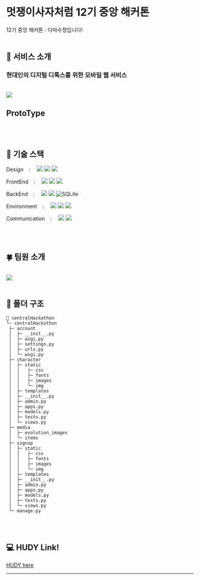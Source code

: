# 멋쟁이사자처럼 12기 중앙 해커톤
 12기 중앙 해커톤 : 다마수정입니다!
<br/>
<br/>

## 📘 서비스 소개
### 현대인의 디지털 디톡스를 위한 모바일 웹 서비스 <br/>

<br/>
<img src="https://github.com/user-attachments/assets/0347e4ec-7212-47ee-81ea-bcf16ca1462a">
<br/>

## ProtoType
<br/>
<br/>


## 🔧 기술 스택
 
<span>Design : </span>
<span><img src="https://img.shields.io/badge/figma-F24E1E?style=for-the-badge&logo=figma&logoColor=white"></span>
<span><img src="https://img.shields.io/badge/Adobe-FF0000?style=for-the-badge&logo=Adobe&logoColor=white"></span>
<span><img src="https://img.shields.io/badge/adobeillustrator-FF9A00?style=for-the-badge&logo=adobeillustrator&logoColor=white"></span>

<span>FrontEnd : </span> 
<span><img src="https://img.shields.io/badge/html5-E34F26?style=for-the-badge&logo=html5&logoColor=white"></span>
<span><img src="https://img.shields.io/badge/css-1572B6?style=for-the-badge&logo=css3&logoColor=white"></span>
<span><img src="https://img.shields.io/badge/javascript-F7DF1E?style=for-the-badge&logo=javascript&logoColor=black"></span>

<span>BackEnd : </span>
<span><img src="https://img.shields.io/badge/python-3776AB?style=for-the-badge&logo=python&logoColor=white"></span>
<span><img src="https://img.shields.io/badge/django-092E20?style=for-the-badge&logo=django&logoColor=white"></span>
<span>![SQLite](https://img.shields.io/badge/sqlite-%2307405e.svg?style=for-the-badge&logo=sqlite&logoColor=white)</span>

<span>Environment : </span>
<span><img src="https://img.shields.io/badge/git-F05032?style=for-the-badge&logo=git&logoColor=white"></span>
<span><img src="https://img.shields.io/badge/github-181717?style=for-the-badge&logo=github&logoColor=white"></span>
<span><img src="https://img.shields.io/badge/visualstudiocode-007ACC?style=for-the-badge&logo=visualstudiocode&logoColor=white"></span>

<span>Communication : </span>
<span><img src="https://img.shields.io/badge/discord-5865F2?style=for-the-badge&logo=discord&logoColor=white"></span>
<span><img src="https://img.shields.io/badge/notion-000000?style=for-the-badge&logo=notion&logoColor=white"></span>

<br/>
<br/>

## 🍀 팀원 소개
<br/>
<img src="https://github.com/user-attachments/assets/6abcfcab-0b74-4700-b14c-f7db7ca5a427">
<br/>
<br/>

## 📂 폴더 구조

  ```
  📂 centralHackathon
  └─ centralHackathon
   ├─ account
   │  ├─ __init__.py
   │  ├─ asgi.py
   │  ├─ settings.py
   │  ├─ urls.py
   │  └─ wsgi.py
   ├─ character
   │  ├─ static
   │  │   ├─ css
   │  │   ├─ fonts
   │  │   ├─ images
   │  │   └─ img 
   │  ├─ templates
   │  ├─ __init__.py
   │  ├─ admin.py
   │  ├─ apps.py
   │  ├─ models.py
   │  ├─ tests.py
   │  └─ views.py
   ├─ media
   │  ├─ evolution_images
   │  └─ items
   ├─ signup
   │  ├─ static
   │  │   ├─ css
   │  │   ├─ fonts
   │  │   ├─ images
   │  │   └─ img 
   │  ├─ templates
   │  ├─ __init__.py
   │  ├─ admin.py
   │  ├─ apps.py
   │  ├─ models.py
   │  ├─ tests.py
   │  └─ views.py
   └─ manage.py
  ```
<br/>
<br/>

## 💻 HUDY Link!
 
[HUDY here](http://43.200.57.121/)

  <hr/>
